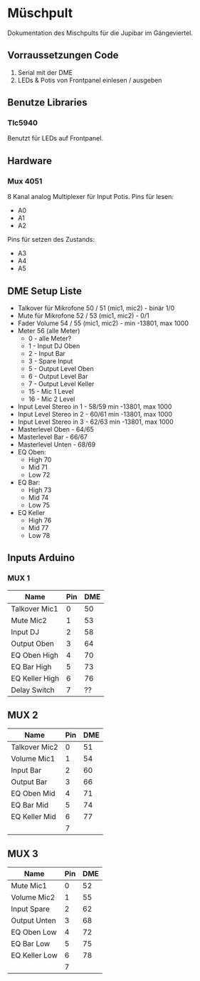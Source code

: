 # Müschpult
Dokumentation des Mischpults für die Jupibar im Gängeviertel.

## Vorraussetzungen Code
1. Serial mit der DME
2. LEDs & Potis von Frontpanel einlesen / ausgeben

## Benutze Libraries
### Tlc5940
Benutzt für LEDs auf Frontpanel.

## Hardware
### Mux 4051
8 Kanal analog Multiplexer für Input Potis.
Pins für lesen:
- A0
- A1
- A2

Pins für setzen des Zustands:
- A3
- A4
- A5

## DME Setup Liste

- Talkover für Mikrofone 50 / 51 (mic1, mic2) - binär 1/0
- Mute für Mikrofone 52 / 53 (mic1, mic2) - 0/1
- Fader Volume 54 / 55 (mic1, mic2) -  min -13801, max 1000
- Meter 56 (alle Meter)
  - 0 - alle Meter?
  - 1 - Input DJ Oben
  - 2 - Input Bar
  - 3 - Spare Input
  - 5 - Output Level Oben
  - 6 - Output Level Bar
  - 7 - Output Level Keller
  - 15 - Mic 1 Level
  - 16 - Mic 2 Level
- Input Level Stereo in 1 - 58/59  min -13801, max 1000
- Input Level Stereo in 2 - 60/61 min -13801, max 1000
- Input Level Stereo in 3 - 62/63 min -13801, max 1000
- Masterlevel Oben - 64/65
- Masterlevel Bar - 66/67
- Masterlevel Unten - 68/69
- EQ Oben:
  - High 70
  - Mid 71
  - Low 72
- EQ Bar:
  - High 73
  - Mid 74
  - Low 75
- EQ Keller
  - High 76
  - Mid 77
  - Low 78

## Inputs Arduino
### MUX 1
| Name           | Pin  | DME  |
| -------------- | ---- | ---- |
| Talkover Mic1  | 0    | 50   |
| Mute Mic2      | 1    | 53   |
| Input DJ       | 2    | 58   |
| Output Oben    | 3    | 64   |
| EQ Oben High   | 4    | 70   |
| EQ Bar High    | 5    | 73   |
| EQ Keller High | 6    | 76   |
| Delay Switch   | 7    | ??   |

## MUX 2
| Name          | Pin  | DME  |
| ------------- | ---- | ---- |
| Talkover Mic2 | 0    | 51   |
| Volume Mic1   | 1    | 54   |
| Input Bar     | 2    | 60   |
| Output Bar    | 3    | 66   |
| EQ Oben Mid   | 4    | 71   |
| EQ Bar Mid    | 5    | 74   |
| EQ Keller Mid | 6    | 77   |
|               | 7    |      |

## MUX 3
| Name          | Pin  | DME  |
| ------------- | ---- | ---- |
| Mute Mic1     | 0    | 52   |
| Volume Mic2   | 1    | 55   |
| Input Spare   | 2    | 62   |
| Output Unten  | 3    | 68   |
| EQ Oben Low   | 4    | 72   |
| EQ Bar Low    | 5    | 75   |
| EQ Keller Low | 6    | 78   |
|               | 7    |      |
